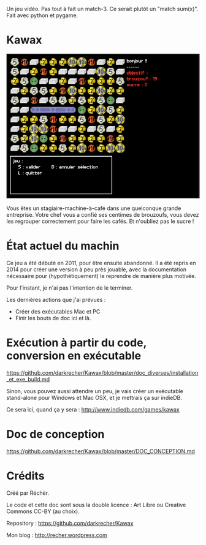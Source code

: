 Un jeu vidéo. Pas tout à fait un match-3. Ce serait plutôt un "match sum(x)". Fait avec python et pygame.

# Kawax #

![screenshot in-game kawax](https://raw.githubusercontent.com/darkrecher/Kawax/master/doc_diverses/screenshot.png)

Vous êtes un stagiaire-machine-à-café dans une quelconque grande entreprise. Votre chef vous a confié ses centimes de brouzoufs, vous devez les regrouper correctement pour faire les cafés. Et n'oubliez pas le sucre !

# État actuel du machin #

Ce jeu a été débuté en 2011, pour être ensuite abandonné. Il a été repris en 2014 pour créer une version à peu près jouable, avec la documentation nécessaire pour (hypothétiquement) le reprendre de manière plus motivée. 

Pour l'instant, je n'ai pas l'intention de le terminer. 

Les dernières actions que j'ai prévues :
 - Créer des exécutables Mac et PC
 - Finir les bouts de doc ici et là. 

# Exécution à partir du code, conversion en exécutable #

https://github.com/darkrecher/Kawax/blob/master/doc_diverses/installation_et_exe_build.md

Sinon, vous pouvez aussi attendre un peu, je vais créer un exécutable stand-alone pour Windows et Mac OSX, et je mettrais ça sur indieDB.

Ce sera ici, quand ça y sera : http://www.indiedb.com/games/kawax

# Doc de conception #

https://github.com/darkrecher/Kawax/blob/master/DOC_CONCEPTION.md

# Crédits #

Créé par Réchèr.

Le code et cette doc sont sous la double licence : Art Libre ou Creative Commons CC-BY (au choix).

Repository : https://github.com/darkrecher/Kawax

Mon blog : http://recher.wordpress.com


